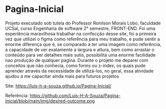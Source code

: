 # Pagina-Inicial
  Projeto executado sob tutela do Professor Ronilson Morais Lobo, faculdade UCSal, curso Engenharia de software 2° semestre, FRONT-END.
  Foi uma experiência maravilhosa trabalhar na confecção desse site, foi a primeira vez que utilizei o figma como referência para meu trabalho, e pude sentir a enorme diferença que é, se comparado a ter uma imagem como referência, a capacidade de ver exatamente a largura e altura, bem como arrastar o conteúdo para ver detalhes mais sutis, possibilita uma enorme facilidade nao produção de qualquer pagina.
  Durante o projeto me deparei com conceitos que não conhecia, como forms ou z-index, os quais pude aprender através da necessidade de utilizá-los, no geral, essa atividade ajudou a me capacitar ainda mais para futuros projetos
  
Site: https://luis-h-a-souza.github.io/Pagina-Inicial/

Referência: https://github.com/Luis-H-A-Souza/Pagina-Inicial/blob/main/img/desired-outcome.png
